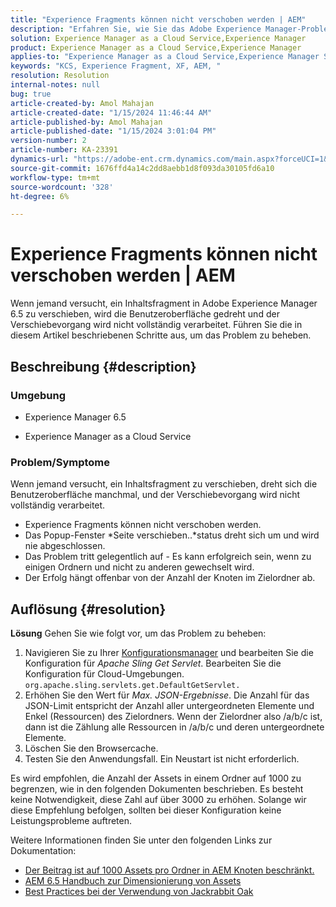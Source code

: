 ```yaml
---
title: "Experience Fragments können nicht verschoben werden | AEM"
description: "Erfahren Sie, wie Sie das Adobe Experience Manager-Problem beheben können, bei dem das Verschieben eines Experience Fragment-Prozesses nie abgeschlossen wird."
solution: Experience Manager as a Cloud Service,Experience Manager
product: Experience Manager as a Cloud Service,Experience Manager
applies-to: "Experience Manager as a Cloud Service,Experience Manager Sites,Experience Manager 6.5"
keywords: "KCS, Experience Fragment, XF, AEM, "
resolution: Resolution
internal-notes: null
bug: true
article-created-by: Amol Mahajan
article-created-date: "1/15/2024 11:46:44 AM"
article-published-by: Amol Mahajan
article-published-date: "1/15/2024 3:01:04 PM"
version-number: 2
article-number: KA-23391
dynamics-url: "https://adobe-ent.crm.dynamics.com/main.aspx?forceUCI=1&pagetype=entityrecord&etn=knowledgearticle&id=d12eccbf-9bb3-ee11-a569-6045bd006149"
source-git-commit: 1676ffd4a14c2dd8aebb1d8f093da30105fd6a10
workflow-type: tm+mt
source-wordcount: '328'
ht-degree: 6%

---
```


# Experience Fragments können nicht verschoben werden | AEM


Wenn jemand versucht, ein Inhaltsfragment in Adobe Experience Manager 6.5 zu verschieben, wird die Benutzeroberfläche gedreht und der Verschiebevorgang wird nicht vollständig verarbeitet. Führen Sie die in diesem Artikel beschriebenen Schritte aus, um das Problem zu beheben.

## Beschreibung {#description}


### <b>Umgebung</b>

- Experience Manager 6.5


- Experience Manager as a Cloud Service




### <b>Problem/Symptome</b>

Wenn jemand versucht, ein Inhaltsfragment zu verschieben, dreht sich die Benutzeroberfläche manchmal, und der Verschiebevorgang wird nicht vollständig verarbeitet.

- Experience Fragments können nicht verschoben werden.
- Das Popup-Fenster *Seite verschieben..*status dreht sich um und wird nie abgeschlossen.
- Das Problem tritt gelegentlich auf - Es kann erfolgreich sein, wenn zu einigen Ordnern und nicht zu anderen gewechselt wird.
- Der Erfolg hängt offenbar von der Anzahl der Knoten im Zielordner ab.





## Auflösung {#resolution}

<b>Lösung</b>
Gehen Sie wie folgt vor, um das Problem zu beheben:



1. Navigieren Sie zu Ihrer [Konfigurationsmanager](http://localhost:4502/system/console/configMgr) und bearbeiten Sie die Konfiguration für *Apache Sling Get Servlet*. Bearbeiten Sie die Konfiguration für Cloud-Umgebungen. `org.apache.sling.servlets.get.DefaultGetServlet.`
2. Erhöhen Sie den Wert für *Max. JSON-Ergebnisse*. Die Anzahl für das JSON-Limit entspricht der Anzahl aller untergeordneten Elemente und Enkel (Ressourcen) des Zielordners. Wenn der Zielordner also /a/b/c ist, dann ist die Zählung alle Ressourcen in /a/b/c und deren untergeordnete Elemente.
3. Löschen Sie den Browsercache.
4. Testen Sie den Anwendungsfall. Ein Neustart ist nicht erforderlich.


Es wird empfohlen, die Anzahl der Assets in einem Ordner auf 1000 zu begrenzen, wie in den folgenden Dokumenten beschrieben. Es besteht keine Notwendigkeit, diese Zahl auf über 3000 zu erhöhen. Solange wir diese Empfehlung befolgen, sollten bei dieser Konfiguration keine Leistungsprobleme auftreten.

Weitere Informationen finden Sie unter den folgenden Links zur Dokumentation:

- [Der Beitrag ist auf 1000 Assets pro Ordner in AEM Knoten beschränkt.](https://experienceleague.adobe.com/docs/experience-cloud-kcs/kbarticles/KA-21172.html)
- [AEM 6.5 Handbuch zur Dimensionierung von Assets](https://experienceleague.adobe.com/docs/experience-manager-65/assets/administer/assets-sizing-guide.html)
- [Best Practices bei der Verwendung von Jackrabbit Oak](https://jackrabbit.apache.org/oak/docs/dos_and_donts.html)

